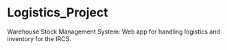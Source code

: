 # Logistics_Project
Warehouse Stock Management System: Web app for handling logistics and inventory for the IRCS.
